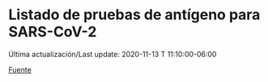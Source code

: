 # Listado de pruebas de antígeno para SARS-CoV-2

Última actualización/Last update: 2020-11-13 T 11:10:00-06:00

 [Fuente](https://www.gob.mx/salud/documentos/listado-de-pruebas-de-antigeno-para-sars-cov-2)
